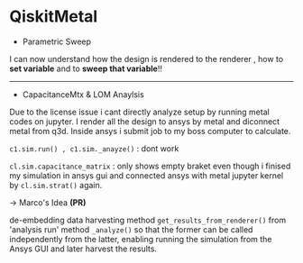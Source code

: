 # QiskitMetal

* Parametric Sweep

 I can now understand how the design is rendered to the renderer , how to **set variable** and to **sweep that variable**!!

---
* CapacitanceMtx & LOM Anaylsis

Due to the license issue i cant directly analyze setup by running metal codes on jupyter. I render all the design to ansys by metal and diconnect metal from q3d. Inside ansys i submit job to my boss computer to calculate.

`c1.sim.run() , c1.sim._anayze()` : dont work

`cl.sim.capacitance_matrix` : only shows empty braket even though i finised my simulation in ansys gui and connected ansys with metal jupyter kernel by `cl.sim.strat()` again.

-> Marco's Idea **(PR)**

de-embedding data harvesting method `get_results_from_renderer()`   from 'analysis run' method `_analyze()` so that the former can be called independently from the latter, enabling running the simulation from the Ansys GUI and later harvest the results.



